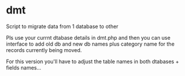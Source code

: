 # dmt
Script to migrate data from 1 database to other

Pls use your currnt dtabase details in dmt.php and then you can use interface to add old db and new db names plus
category name for the records currently being moved.

For this version you'll have to adjust the table names in both dtabases + fields names...
